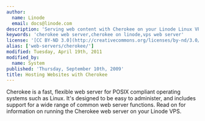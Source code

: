 ```yaml
---
author:
  name: Linode
  email: docs@linode.com
description: 'Serving web content with Cherokee on your Linode Linux VPS.'
keywords: 'cherokee web server,cherokee on linode,vps web server'
license: '[CC BY-ND 3.0](http://creativecommons.org/licenses/by-nd/3.0/us/)'
alias: ['web-servers/cherokee/']
modified: Tuesday, April 19th, 2011
modified_by:
  name: System
published: 'Thursday, September 10th, 2009'
title: Hosting Websites with Cherokee
---
```


Cherokee is a fast, flexible web server for POSIX compliant operating systems such as Linux. It's designed to be easy to administer, and includes support for a wide range of common web server functions. Read on for information on running the Cherokee web server on your Linode VPS.
